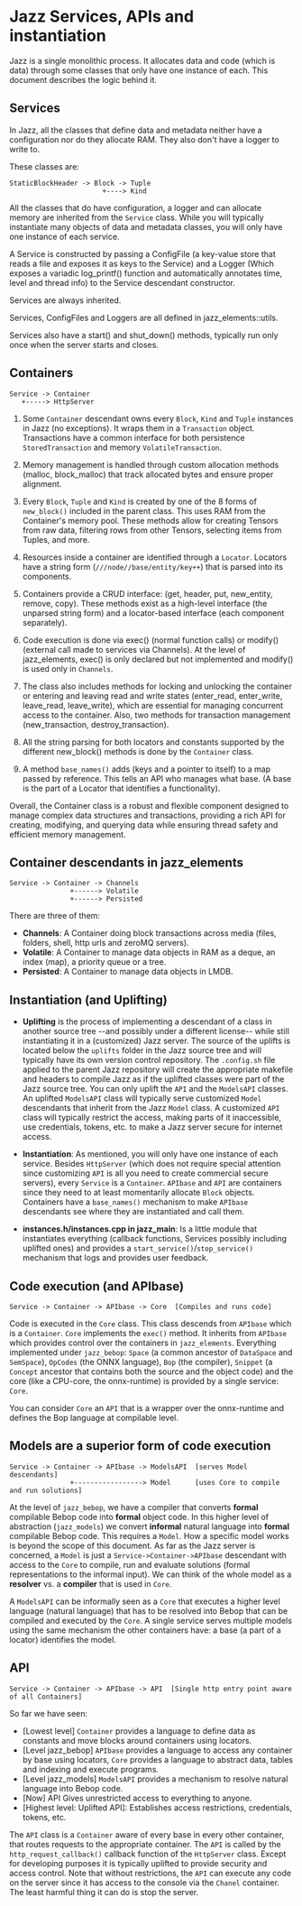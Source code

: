 # Jazz Services, APIs and instantiation

Jazz is a single monolithic process. It allocates data and code (which is data) through some classes that only have one instance of each.
This document describes the logic behind it.


## Services

In Jazz, all the classes that define data and metadata neither have a configuration nor do they allocate RAM. They also don't have a
logger to write to.

These classes are:

```
StaticBlockHeader -> Block -> Tuple
                       +----> Kind
```

All the classes that do have configuration, a logger and can allocate memory are inherited from the `Service` class. While you will
typically instantiate many objects of data and metadata classes, you will only have one instance of each service.


A Service is constructed by passing a ConfigFile (a key-value store that reads a file and exposes it as keys to the Service) and
a Logger (Which exposes a variadic log_printf() function and automatically annotates time, level and thread info) to the Service
descendant constructor.

Services are always inherited.

Services, ConfigFiles and Loggers are all defined in jazz_elements::utils.

Services also have a start() and shut_down() methods, typically run only once when the server starts and closes.


## Containers

```
Service -> Container
   +-----> HttpServer
```

1. Some `Container` descendant owns every `Block`, `Kind` and `Tuple` instances in Jazz (no exceptions). It wraps them in a `Transaction`
object. Transactions have a common interface for both persistence `StoredTransaction` and memory `VolatileTransaction`.

2. Memory management is handled through custom allocation methods (malloc, block_malloc) that track allocated bytes and ensure
proper alignment.

3. Every `Block`, `Tuple` and `Kind` is created by one of the 8 forms of `new_block()` included in the parent class. This uses RAM from
the Container's memory pool. These methods allow for creating Tensors from raw data, filtering rows from other Tensors, selecting items
from Tuples, and more.

4. Resources inside a container are identified through a `Locator`. Locators have a string form (`///node//base/entity/key++`) that
is parsed into its components.

5. Containers provide a CRUD interface: (get, header, put, new_entity, remove, copy). These methods exist as a high-level interface (the
unparsed string form) and a locator-based interface (each component separately).

6. Code execution is done via exec() (normal function calls) or modify() (external call made to services via Channels). At the level of
jazz_elements, exec() is only declared but not implemented and modify() is used only in `Channels`.

7. The class also includes methods for locking and unlocking the container or entering and leaving read and write states
(enter_read, enter_write, leave_read, leave_write), which are essential for managing concurrent access to the container.
Also, two methods for transaction management (new_transaction, destroy_transaction).

8. All the string parsing for both locators and constants supported by the different new_block() methods is done by the `Container` class.

9. A method `base_names()` adds (keys and a pointer to itself) to a map passed by reference. This tells an API who manages what base. (A
base is the part of a Locator that identifies a functionality).

Overall, the Container class is a robust and flexible component designed to manage complex data structures and transactions, providing
a rich API for creating, modifying, and querying data while ensuring thread safety and efficient memory management.


## Container descendants in jazz_elements

```
Service -> Container -> Channels
               +------> Volatile
               +------> Persisted
```

There are three of them:

  * **Channels**: A Container doing block transactions across media (files, folders, shell, http urls and zeroMQ servers).
  * **Volatile**: A Container to manage data objects in RAM as a deque, an index (map), a priority queue or a tree.
  * **Persisted**: A Container to manage data objects in LMDB.


## Instantiation (and Uplifting)

  * **Uplifting** is the process of implementing a descendant of a class in another source tree --and possibly under a different
license-- while still instantiating it in a (customized) Jazz server. The source of the uplifts is located below the `uplifts`
folder in the Jazz source tree and will typically have its own version control repository. The `.config.sh` file applied to the
parent Jazz repository will create the appropriate makefile and headers to compile Jazz as if the uplifted classes were part of
the Jazz source tree. You can only uplift the `API` and the `ModelsAPI` classes. An uplifted `ModelsAPI` class will typically serve
customized `Model` descendants that inherit from the Jazz `Model` class. A customized `API` class will typically restrict the
access, making parts of it inaccessible, use credentials, tokens, etc. to make a Jazz server secure for internet access.

  * **Instantiation**: As mentioned, you will only have one instance of each service. Besides `HttpServer` (which does not require
special attention since customizing `API` is all you need to create commercial secure servers), every `Service` is a `Container`.
`APIbase` and `API` are containers since they need to at least momentarily allocate `Block` objects. Containers have a `base_names()`
mechanism to make `APIbase` descendants see where they are instantiated and call them.

  * **instances.h/instances.cpp  in jazz_main**: Is a little module that instantiates everything (callback functions, Services possibly
including uplifted ones) and provides a `start_service()`/`stop_service()` mechanism that logs and provides user feedback.


## Code execution (and APIbase)

```
Service -> Container -> APIbase -> Core  [Compiles and runs code]
```

Code is executed in the `Core` class. This class descends from `APIbase` which is a `Container`. `Core` implements the `exec()` method.
It inherits from `APIbase` which provides control over the containers in `jazz_elements`. Everything implemented under `jazz_bebop`:
`Space` (a common ancestor of `DataSpace` and `SemSpace`), `OpCodes` (the ONNX language), `Bop` (the compiler), `Snippet` (a `Concept`
ancestor that contains both the source and the object code) and the core (like a CPU-core, the onnx-runtime) is provided by a single
service: `Core`.

You can consider `Core` an `API` that is a wrapper over the onnx-runtime and defines the Bop language at compilable level.


## Models are a superior form of code execution

```
Service -> Container -> APIbase -> ModelsAPI  [serves Model descendants]
               +-----------------> Model      [uses Core to compile and run solutions]
```

At the level of `jazz_bebop`, we have a compiler that converts **formal** compilable Bebop code into **formal** object code. In this higher
level of abstraction (`jazz_models`) we convert **informal** natural language into **formal** compilable Bebop code. This requires a
`Model`. How a specific model works is beyond the scope of this document. As far as the Jazz server is concerned, a `Model` is just a
`Service->Container->APIbase` descendant with access to the `Core` to compile, run and evaluate solutions (formal representations to
the informal input). We can think of the whole model as a **resolver** vs. a **compiler** that is used in `Core`.

A `ModelsAPI` can be informally seen as a `Core` that executes a higher level language (natural language) that has to be resolved into
Bebop that can be compiled and executed by the `Core`. A single service serves multiple models using the same mechanism the other
containers have: a base (a part of a locator) identifies the model.


## API

```
Service -> Container -> APIbase -> API  [Single http entry point aware of all Containers]
```

So far we have seen:

  * [Lowest level] `Container` provides a language to define data as constants and move blocks around containers using locators.
  * [Level jazz_bebop] `APIbase` provides a language to access any container by base using locators, `Core` provides a language to abstract
data, tables and indexing and execute programs.
  * [Level jazz_models] `ModelsAPI` provides a mechanism to resolve natural language into Bebop code.
  * [Now] API Gives unrestricted access to everything to anyone.
  * [Highest level: Uplifted API]: Establishes access restrictions, credentials, tokens, etc.

The `API` class is a `Container` aware of every base in every other container, that routes requests to the appropriate container. The
`API` is called by the `http_request_callback()` callback function of the `HttpServer` class. Except for developing purposes it is
typically uplifted to provide security and access control. Note that without restrictions, the `API` can execute any code on the server
since it has access to the console via the `Chanel` container. The least harmful thing it can do is stop the server.
